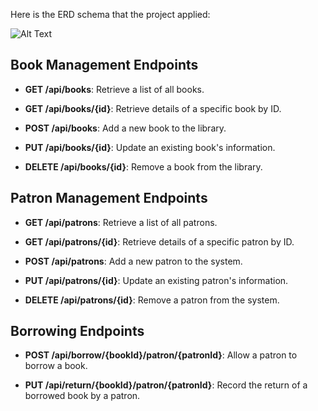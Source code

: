 Here is the ERD schema that the project applied:

![Alt Text](https://i.postimg.cc/GhqvH2Ld/Screenshot-2024-04-25-231624.png)

## Book Management Endpoints

- **GET /api/books**: Retrieve a list of all books.

- **GET /api/books/{id}**: Retrieve details of a specific book by ID.

- **POST /api/books**: Add a new book to the library.

- **PUT /api/books/{id}**: Update an existing book's information.

- **DELETE /api/books/{id}**: Remove a book from the library.

## Patron Management Endpoints

- **GET /api/patrons**: Retrieve a list of all patrons.

- **GET /api/patrons/{id}**: Retrieve details of a specific patron by ID.

- **POST /api/patrons**: Add a new patron to the system.

- **PUT /api/patrons/{id}**: Update an existing patron's information.

- **DELETE /api/patrons/{id}**: Remove a patron from the system.

## Borrowing Endpoints

- **POST /api/borrow/{bookId}/patron/{patronId}**: Allow a patron to borrow a book.

- **PUT /api/return/{bookId}/patron/{patronId}**: Record the return of a borrowed book by a patron.
